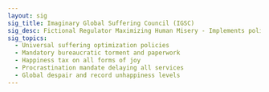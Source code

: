 ```yaml
---
layout: sig
sig_title: Imaginary Global Suffering Council (IGSC)
sig_desc: Fictional Regulator Maximizing Human Misery - Implements policies to maximize pain and minimize joy through universal suffering optimization.
sig_topics:
  - Universal suffering optimization policies
  - Mandatory bureaucratic torment and paperwork
  - Happiness tax on all forms of joy
  - Procrastination mandate delaying all services
  - Global despair and record unhappiness levels
---
```


